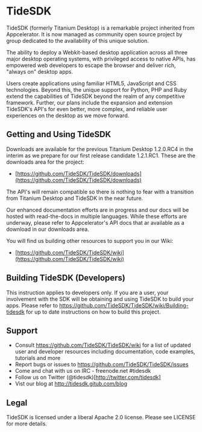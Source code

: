 TideSDK
=======

TideSDK (formerly Titanium Desktop) is a remarkable project inherited from Appcelerator. It is now managed as community open source project by group dedicated to the availability of this unique solution. 

The ability to deploy a Webkit-based desktop application across all three major desktop operating systems, with privileged access to native APIs, has empowered web developers to escape the browser and deliver rich, "always on" desktop apps. 

Users create applications using familiar HTML5, JavaScript and CSS technologies. Beyond this, the unique support for Python, PHP and Ruby extend the capabilities of TideSDK beyond the realm of any competitive framework. Further, our plans include the expansion and extension TideSDK's API's for even better, more complex, and reliable user experiences on the desktop as we move forward.


Getting and Using TideSDK
-------------------------

Downloads are available for the previous Titanium Desktop 1.2.0.RC4 in the interim as we prepare for our first release candidate 1.2.1.RC1. These are the downloads area for the project:

* [https://github.com/TideSDK/TideSDK/downloads](https://github.com/TideSDK/TideSDK/downloads)

The API's will remain compatible so there is nothing to fear with a transition from Titanium Desktop and TideSDK in the near future.

Our enhanced documentation efforts are in progress and our docs will be hosted with read-the-docs in multiple languages. While these efforts are underway, please refer to Appcelerator's API docs that ar available as a download in our downloads area.

You will find us building other resources to support you in our Wiki:

* [https://github.com/TideSDK/TideSDK/wiki](https://github.com/TideSDK/TideSDK/wiki)


Building TideSDK (Developers)
-----------------------------

This instruction applies to developers only. If you are a user, your involvement with the SDK will be obtaining and using TideSDK to build your apps.
Please refer to https://github.com/TideSDK/TideSDK/wiki/Building-tidesdk
for up to date instructions on how to build this project.

Support
-------
- Consult https://github.com/TideSDK/TideSDK/wiki for a list of updated user and developer resources including documentation, code examples, tutorials and more
- Report bugs or issues to https://github.com/TideSDK/TideSDK/issues
- Come and chat with us on IRC - freenode.net #tidesdk
- Follow us on Twitter (@tidesdk)[http://twitter.com/tidesdk]
- Vist our blog at http://tidesdk.gitub.com/blog

Legal
-----
TideSDK is licensed under a liberal Apache 2.0 license.
Please see LICENSE for more details.
